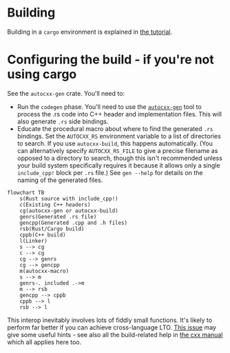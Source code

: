 # Building

Building in a `cargo` environment is explained in [the tutorial](tutorial.md).

# Configuring the build - if you're not using cargo

See the `autocxx-gen` crate. You'll need to:

* Run the `codegen` phase. You'll need to use the [`autocxx-gen`](https://crates.io/crates/autocxx-gen)
  tool to process the .rs code into C++ header and
  implementation files. This will also generate `.rs` side bindings.
* Educate the procedural macro about where to find the generated `.rs` bindings. Set the
  `AUTOCXX_RS` environment variable to a list of directories to search.
  If you use `autocxx-build`, this happens automatically. (You can alternatively
  specify `AUTOCXX_RS_FILE` to give a precise filename as opposed to a directory to search,
  though this isn't recommended unless your build system specifically requires it
  because it allows only a single `include_cpp!` block per `.rs` file.) See `gen --help`
  for details on the naming of the generated files.

```mermaid
flowchart TB
    s(Rust source with include_cpp!)
    c(Existing C++ headers)
    cg(autocxx-gen or autocxx-build)
    genrs(Generated .rs file)
    gencpp(Generated .cpp and .h files)
    rsb(Rust/Cargo build)
    cppb(C++ build)
    l(Linker)
    s --> cg
    c --> cg
    cg --> genrs
    cg --> gencpp
    m(autocxx-macro)
    s --> m
    genrs-. included .->m
    m --> rsb
    gencpp --> cppb
    cppb --> l
    rsb --> l
```

This interop inevitably involves lots of fiddly small functions. It's likely to perform far better if you can achieve cross-language LTO. [This issue](https://github.com/dtolnay/cxx/issues/371) may give some useful hints - see also all the build-related help in [the cxx manual](https://cxx.rs/) which all applies here too.
